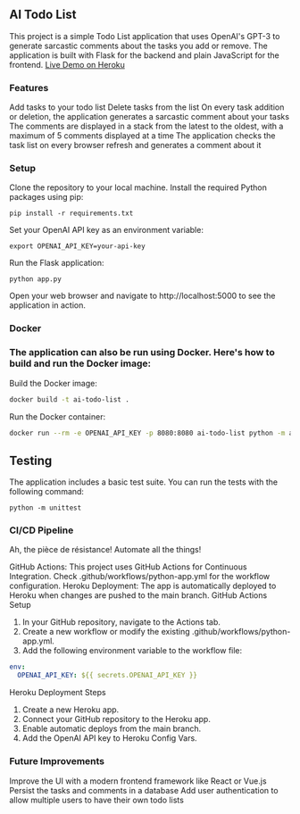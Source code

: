 ## AI Todo List

This project is a simple Todo List application that uses OpenAI's GPT-3 to generate sarcastic comments about the tasks you add or remove. The application is built with Flask for the backend and plain JavaScript for the frontend.
[Live Demo on Heroku](https://ai-to-do-e48906e0b687.herokuapp.com)

### Features

Add tasks to your todo list
Delete tasks from the list
On every task addition or deletion, the application generates a sarcastic comment about your tasks
The comments are displayed in a stack from the latest to the oldest, with a maximum of 5 comments displayed at a time
The application checks the task list on every browser refresh and generates a comment about it

### Setup

Clone the repository to your local machine.
Install the required Python packages using pip: 
```shell
pip install -r requirements.txt
```
Set your OpenAI API key as an environment variable: 
```shell
export OPENAI_API_KEY=your-api-key
```
Run the Flask application: 
```shell 
python app.py
```

Open your web browser and navigate to http://localhost:5000 to see the application in action.

### Docker

### The application can also be run using Docker. Here's how to build and run the Docker image:

Build the Docker image: 
```bash
docker build -t ai-todo-list .
```
Run the Docker container: 
```bash
docker run --rm -e OPENAI_API_KEY -p 8080:8080 ai-todo-list python -m app
```
## Testing

The application includes a basic test suite. You can run the tests with the following command: 
```shell
python -m unittest
```
### CI/CD Pipeline

Ah, the pièce de résistance! Automate all the things!

GitHub Actions: This project uses GitHub Actions for Continuous Integration. Check .github/workflows/python-app.yml for the workflow configuration.
Heroku Deployment: The app is automatically deployed to Heroku when changes are pushed to the main branch.
GitHub Actions Setup

1. In your GitHub repository, navigate to the Actions tab.
2. Create a new workflow or modify the existing .github/workflows/python-app.yml.
3. Add the following environment variable to the workflow file:

```yaml
env:
  OPENAI_API_KEY: ${{ secrets.OPENAI_API_KEY }}
```

Heroku Deployment Steps

1. Create a new Heroku app.
2. Connect your GitHub repository to the Heroku app.
3. Enable automatic deploys from the main branch.
4. Add the OpenAI API key to Heroku Config Vars.

### Future Improvements

Improve the UI with a modern frontend framework like React or Vue.js
Persist the tasks and comments in a database
Add user authentication to allow multiple users to have their own todo lists
